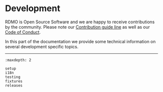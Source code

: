 # Development

RDMO is Open Source Software and we are happy to receive contributions by the community. Please note our [Contribution guide line](https://github.com/rdmorganiser/rdmo/blob/main/CONTRIBUTING.md) as well as our [Code of Conduct](https://github.com/rdmorganiser/rdmo/blob/main/CODE_OF_CONDUCT.md).

In this part of the documentation we provide some technical information on several development specific topics.

---

```{toctree}
:maxdepth: 2

setup
i18n
testing
fixtures
releases
```

